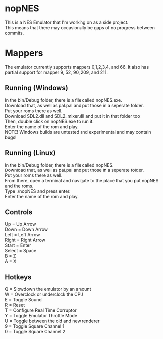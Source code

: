 # nopNES
This is a NES Emulator that I'm working on as a side project.  
This means that there may occasionally be gaps of no progress between commits.  
# Mappers
The emulator currently supports mappers 0,1,2,3,4, and 66.
It also has partial support for mapper 9, 52, 90, 209, and 211.
## Running (Windows)
In the bin/Debug folder, there is a file called nopNES.exe.  
Download that, as well as pal.pal and put those in a seperate folder.  
Put your roms there as well.  
Download SDL2.dll and SDL2_mixer.dll and put it in that folder too  
Then, double click on nopNES.exe to run it.  
Enter the name of the rom and play.  
NOTE!  Windows builds are untested and experimental and may contain bugs!  
## Running (Linux)
In the bin/Debug folder, there is a file called nopNES.  
Download that, as well as pal.pal and put those in a seperate folder.  
Put your roms there as well.  
From there, open a terminal and navigate to the place that you put nopNES and the roms.  
Type ./nopNES and press enter.  
Enter the name of the rom and play.  
## Controls
Up = Up Arrow  
Down = Down Arrow  
Left = Left Arrow  
Right = Right Arrow  
Start = Enter  
Select = Space  
B = Z  
A = X  
## Hotkeys
Q = Slowdown the emulator by an amount  
W = Overclock or underclock the CPU  
E = Toggle Sound  
R = Reset  
T = Configure Real Time Corruptor  
Y = Toggle Emulator Throttle Mode  
U = Toggle between the old and new renderer  
9 = Toggle Square Channel 1  
0 = Toggle Square Channel 2  
